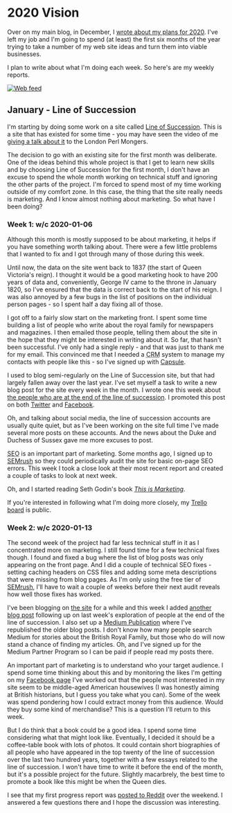 # 2020 Vision

Over on my main blog, in December, I
[wrote about my plans for 2020](https://blog.dave.org.uk/2019/12/2020-vision.html).
I've left my job and I'm going to spend (at least) the first six months of the year
trying to take a number of my web site ideas and turn them into viable businesses.

I plan to write about what I'm doing each week. So here's are my weekly reports.

[![Web feed](/feed.png "Web feed")](https://davecross.co.uk/2020-vision/feed.atom)

## January - Line of Succession

I'm starting by doing some work on a site called [Line of Succession](https://lineofsuccession.co.uk/).
This is a site that has existed for some time - you may have seen the video of me
[giving a talk about it](https://blog.lineofsuccession.co.uk/talk/) to the London Perl Mongers.

The decision to go with an existing site for the first month was deliberate.
One of the ideas behind this whole project is that I get to learn new skills
and by choosing Line of Succession for the first month, I don't have an
excuse to spend the whole month working on technical stuff and ignoring
the other parts of the project. I'm forced to spend most of my time
working outside of my comfort zone. In this case, the thing that the
site really needs is marketing. And I know almost nothing about
marketing. So what have I been doing?

### Week 1: w/c 2020-01-06

Although this month is mostly supposed to be about marketing, it helps
if you have something worth talking about. There were a few little problems
that I wanted to fix and I got through many of those during this week.

Until now, the data on the site went back to 1837 (the start of Queen
Victoria's reign). I thought it would be a good marketing hook to
have 200 years of data and, conveniently, George IV came to the throne
in January 1820, so I've ensured that the data is correct back to the
start of his reign. I was also annoyed by a few bugs in the list of
positions on the individual person pages - so I spent half a day fixing
all of those.

I got off to a fairly slow start on the marketing front. I spent some
time building a list of people who write about the royal family for
newspapers and magazines. I then emailed those people, telling them about
the site in the hope that they might be interested in writing about it.
So far, that hasn't been successful. I've only had a single reply - and that
was just to thank me for my email. This convinced me that I needed a
<abbr title="Customer Relationship Manager">CRM</abbr> system to manage my
contacts with people like this - so I've signed up with
[Capsule](https://capsulecrm.com/).

I used to blog semi-regularly on the Line of Succession site, but that had
largely fallen away over the last year. I've set myself a task to write a
new blog post for the site every week in the month. I wrote one this week
about [the people who are at the end of the line of succession](https://blog.lineofsuccession.co.uk/2020/01/end-of-the-line/).
I promoted this post on both [Twitter](https://twitter.com/linesuccession)
and [Facebook](https://facebook.com/linesuccession).

Oh, and talking about social media, the line of succession accounts are
usually quite quiet, but as I've been working on the site full time I've made
several more posts on these accounts. And the news about the Duke and Duchess
of Sussex gave me more excuses to post.

<abbr title="Search Engine Optimisation">SEO</abbr> is an important part of
marketing. Some months ago, I signed up to [SEMrush](https://semrush.com) so
they could periodically audit the site for basic on-page SEO errors. This week
I took a close look at their most recent report and created a couple of tasks
to look at next week.

Oh, and I started reading Seth Godin's book
*[This is Marketing](https://amzn.to/2uRS90H)*.

If you're interested in following what I'm doing more closely, my
[Trello board](https://trello.com/b/WWetD28I/01-line-of-succession) is public.

### Week 2: w/c 2020-01-13

The second week of the project had far less technical stuff in it as I
concentrated more on marketing. I still found time for a few technical
fixes though.  I found and fixed a bug where the list of blog posts was
only appearing on the front page. And I did a couple of technical SEO
fixes - setting caching headers on CSS files and adding some meta
descriptions that were missing from blog pages. As I'm only using the
free tier of [SEMrush](https://semrush.com), I'll have to wait a couple
of weeks before their next audit reveals how well those fixes has
worked.

I've been blogging on [the site](https://blog.lineofsuccession.co.uk)
for a while and this week I added
[another blog post](https://blog.lineofsuccession.co.uk/2020/01/end-of-the-line-part-2/)
following up on last week's exploration of people at the end of the
line of succession. I also set up a
[Medium Publication](https://medium.com/line-of-succession) where I've
republished the older blog posts. I don't know how many people search
Medium for stories about the British Royal Family, but those who do will
now stand a chance of finding my articles. Oh, and I've signed up
for the Medium Partner Program so I can be paid if people read my posts
there.

An important part of marketing is to understand who your target audience.
I spend some time thinking about this and by monitoring the likes I'm
getting on my
[Facebook page](https://www.facebook.com/linesuccession/) I've worked out
that the people most interested in my site seem to be middle-aged
American housewives (I was honestly aiming at British historians, but I
guess you take what you can). Some of the week was spend pondering
how I could extract money from this audience. Would they buy some kind
of merchandise? This is a question I'll return to this week.

But I do think that a book could be a good idea. I spend some time
considering what that might look like. Eventually, I decided it should
be a coffee-table book with lots of photos. It could contain short
biographies of all people who have appeared in the top twenty of the
line of succession over the last two hundred years, together with
a few essays related to the line of succession. I won't have time to
write it before the end of the month, but it's a possible project for
the future. Slightly macarbrely, the best time to promote a book like
this might be when the Queen dies.

I see that my first progress report was
[posted to Reddit](https://www.reddit.com/r/perl/comments/eqfdpn/2020_vision_of_dave_cross_line_of_succession/)
over the weekend. I answered a few questions there and I hope the
discussion was interesting.
